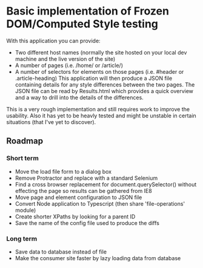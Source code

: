 # Basic implementation of Frozen DOM/Computed Style testing
With this application you can provide:
- Two different host names (normally the site hosted on your local dev machine and the live version of the site)
- A number of pages (i.e. /home/ or /article/)
- A number of selectors for elements on those pages (i.e. #header or .article-heading)
This application will then produce a JSON file containing details for any style differences between the two pages. The JSON file can be read by Results.html which provides a quick overview and a way to drill into the details of the differences.

This is a very rough implementation and still requires work to improve the usability. Also it has yet to be heavly tested and might be unstable in certain situations (that I've yet to discover).
 
## Roadmap 
 
### Short term
 - Move the load file form to a dialog box
 - Remove Protractor and replace with a standard Selenium
 - Find a cross browser replacement for document.querySelector() without effecting the page so results can be gathered from IE8
 - Move page and element configuration to JSON file
 - Convert Node application to Typescript (then share 'file-operations' module)
 - Create shorter XPaths by looking for a parent ID
 - Save the name of the config file used to produce the diffs
 
### Long term
 - Save data to database instead of file
 - Make the consumer site faster by lazy loading data from database
